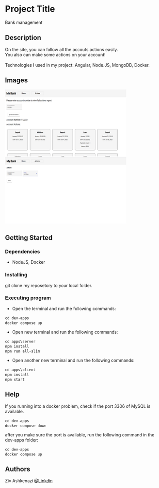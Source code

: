 # Project Title

Bank management

## Description

On the site, you can follow all the accouts actions easily.<br>
You also can make some actions on your account!
<br><br>
Technologies I used in my project: Angular, Node.JS, MongoDB, Docker.

## Images

<img src="./apps/client/src/assets/my_bank_1.png" width="400" height="220"> <img src="./apps/client/src/assets/my_bank_2.png" width="400" height="220">


## Getting Started

### Dependencies

* NodeJS, Docker

### Installing

git clone my reposetory to your local folder.

### Executing program

* Open the terminal and run the following commands:
```
cd dev-apps
docker compose up
```
* Open new terminal and run the following commands:
```
cd apps\server
npm install
npm run all-slim
```
* Open another new terminal and run the following commands:
```
cd apps\client
npm install
npm start
```

## Help

If you running into a docker problem, check if the port 3306 of MySQL is available.
```
cd dev-apps
docker compose down 
```
after you make sure the port is available, run the following command in the dev-apps folder: 
```
cd dev-apps
docker compose up 
```

## Authors

Ziv Ashkenazi 
[@Linkdin](https://www.linkedin.com/in/ziv-ashkenazi/)
